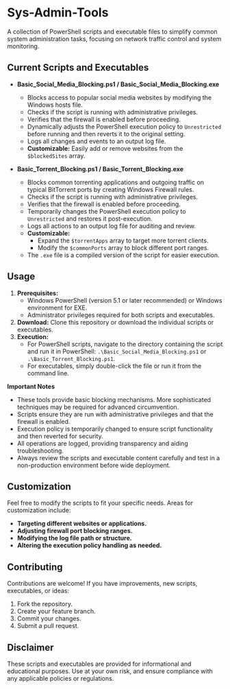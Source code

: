 # Sys-Admin-Tools

A collection of PowerShell scripts and executable files to simplify common system administration tasks, focusing on network traffic control and system monitoring.

## Current Scripts and Executables

* **Basic_Social_Media_Blocking.ps1 / Basic_Social_Media_Blocking.exe**
   - Blocks access to popular social media websites by modifying the Windows hosts file.
   - Checks if the script is running with administrative privileges.
   - Verifies that the firewall is enabled before proceeding.
   - Dynamically adjusts the PowerShell execution policy to `Unrestricted` before running and then reverts it to the original setting.
   - Logs all changes and events to an output log file.
   - **Customizable:** Easily add or remove websites from the `$blockedSites` array.

* **Basic_Torrent_Blocking.ps1 / Basic_Torrent_Blocking.exe**
   - Blocks common torrenting applications and outgoing traffic on typical BitTorrent ports by creating Windows Firewall rules.
   - Checks if the script is running with administrative privileges.
   - Verifies that the firewall is enabled before proceeding.
   - Temporarily changes the PowerShell execution policy to `Unrestricted` and restores it post-execution.
   - Logs all actions to an output log file for auditing and review.
   - **Customizable:**
      - Expand the `$torrentApps` array to target more torrent clients.
      - Modify the `$commonPorts` array to block different port ranges.
   - The `.exe` file is a compiled version of the script for easier execution.

## Usage

1. **Prerequisites:**
    - Windows PowerShell (version 5.1 or later recommended) or Windows environment for EXE.
    - Administrator privileges required for both scripts and executables.
2. **Download:** Clone this repository or download the individual scripts or executables.
3. **Execution:**
    - For PowerShell scripts, navigate to the directory containing the script and run it in PowerShell: `.\Basic_Social_Media_Blocking.ps1` or `.\Basic_Torrent_Blocking.ps1`.
    - For executables, simply double-click the file or run it from the command line.

**Important Notes**

* These tools provide basic blocking mechanisms. More sophisticated techniques may be required for advanced circumvention.
* Scripts ensure they are run with administrative privileges and that the firewall is enabled.
* Execution policy is temporarily changed to ensure script functionality and then reverted for security.
* All operations are logged, providing transparency and aiding troubleshooting.
* Always review the scripts and executable content carefully and test in a non-production environment before wide deployment.

## Customization

Feel free to modify the scripts to fit your specific needs. Areas for customization include:
* **Targeting different websites or applications.**
* **Adjusting firewall port blocking ranges.**
* **Modifying the log file path or structure.**
* **Altering the execution policy handling as needed.**

## Contributing

Contributions are welcome! If you have improvements, new scripts, executables, or ideas:

1. Fork the repository.
2. Create your feature branch.
3. Commit your changes.
4. Submit a pull request.

## Disclaimer

These scripts and executables are provided for informational and educational purposes. Use at your own risk, and ensure compliance with any applicable policies or regulations.
